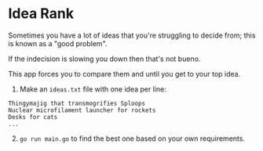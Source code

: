 # Idea Rank

Sometimes you have a lot of ideas that you're struggling to decide from; this is known as a "good problem".

If the indecision is slowing you down then that's not bueno.

This app forces you to compare them and until you get to your top idea.

1. Make an `ideas.txt` file with one idea per line:

```
Thingymajig that transmogrifies Sploops
Nuclear microfilament launcher for rockets
Desks for cats
...
```

2. `go run main.go` to find the best one based on your own requirements.
